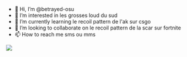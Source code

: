 - 👋 Hi, I’m @betrayed-osu
- 👀 I’m interested in les grosses loud du sud
- 🌱 I’m currently learning le recoil pattern de l'ak sur csgo
- 💞️ I’m looking to collaborate on le recoil pattern de la scar sur fortnite
- 📫 How to reach me sms ou mms

![](https://komarev.com/ghpvc/?username=betrayed-osu)
